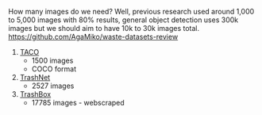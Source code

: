 How many images do we need? Well, previous research used around 1,000 to 5,000 images with 80% results, general object detection uses 300k images but we should aim to have 10k to 30k images total. https://github.com/AgaMiko/waste-datasets-review

1. [TACO](http://tacodataset.org/)
   - 1500 images
   - COCO format
 2. [TrashNet](https://github.com/garythung/trashnet)
    - 2527 images
 3. [TrashBox](https://github.com/nikhilvenkatkumsetty/TrashBox)
    - 17785 images - webscraped
